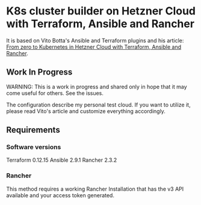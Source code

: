# K8s cluster builder on Hetzner Cloud with Terraform, Ansible and Rancher 

It is based on Vito Botta's Ansible and Terraform plugins and his article: [From zero to Kubernetes in Hetzner Cloud with Terraform, Ansible and Rancher](https://vitobotta.com/2019/10/14/kubernetes-hetzner-cloud-terraform-ansible-rancher/).

## Work In Progress
 
WARNING: This is a work in progress and shared only in hope that it may come useful for others. See the issues.


The configuration describe my personal test cloud. If you want to utilize it, please read Vito's article and customize everything accordingly.

 ## Requirements
 
 ### Software versions
 
 Terraform 0.12.15
 Ansible 2.9.1
 Rancher 2.3.2
 
 ### Rancher
 
 This method requires a working Rancher Installation that has the v3 API available and your access token generated.
 
